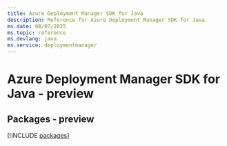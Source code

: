 ```yaml
---
title: Azure Deployment Manager SDK for Java
description: Reference for Azure Deployment Manager SDK for Java
ms.date: 08/07/2025
ms.topic: reference
ms.devlang: java
ms.service: deploymentmanager
---
```

# Azure Deployment Manager SDK for Java - preview
## Packages - preview
[!INCLUDE [packages](deployment-manager-index.md)]